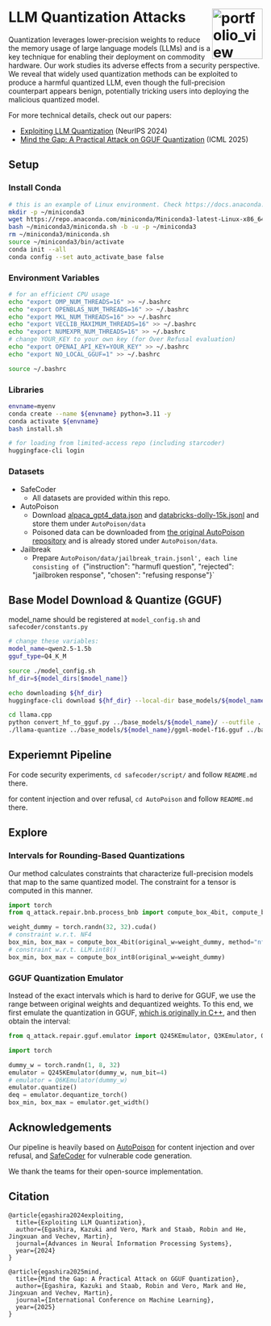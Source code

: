 # LLM Quantization Attacks <a href="https://www.sri.inf.ethz.ch/"><img width="100" alt="portfolio_view" align="right" src="http://safeai.ethz.ch/img/sri-logo.svg"></a>


Quantization leverages lower-precision weights to reduce the memory usage of large language models (LLMs) and is a key technique for enabling their deployment on commodity hardware.
Our work studies its adverse effects from a security perspective.
We reveal that widely used quantization methods can be exploited to produce a harmful quantized LLM, even though the full-precision counterpart appears benign, potentially tricking users into deploying the malicious quantized model.

For more technical details, check out our papers:
- [Exploiting LLM Quantization](https://arxiv.org/abs/2405.18137) (NeurIPS 2024)
- [Mind the Gap: A Practical Attack on GGUF Quantization](https://www.arxiv.org/abs/2505.23786) (ICML 2025)


## Setup

### Install Conda

```bash
# this is an example of Linux environment. Check https://docs.anaconda.com/miniconda/
mkdir -p ~/miniconda3
wget https://repo.anaconda.com/miniconda/Miniconda3-latest-Linux-x86_64.sh -O ~/miniconda3/miniconda.sh
bash ~/miniconda3/miniconda.sh -b -u -p ~/miniconda3
rm ~/miniconda3/miniconda.sh
source ~/miniconda3/bin/activate
conda init --all
conda config --set auto_activate_base false
```

### Environment Variables

```bash
# for an efficient CPU usage
echo "export OMP_NUM_THREADS=16" >> ~/.bashrc
echo "export OPENBLAS_NUM_THREADS=16" >> ~/.bashrc
echo "export MKL_NUM_THREADS=16" >> ~/.bashrc
echo "export VECLIB_MAXIMUM_THREADS=16" >> ~/.bashrc
echo "export NUMEXPR_NUM_THREADS=16" >> ~/.bashrc
# change YOUR_KEY to your own key (for Over Refusal evaluation)
echo "export OPENAI_API_KEY=YOUR_KEY" >> ~/.bashrc
echo "export NO_LOCAL_GGUF=1" >> ~/.bashrc

source ~/.bashrc
```

### Libraries

```bash
envname=myenv
conda create --name ${envname} python=3.11 -y
conda activate ${envname}
bash install.sh

# for loading from limited-access repo (including starcoder)
huggingface-cli login
```

### Datasets

- SafeCoder
    - All datasets are provided within this repo.
- AutoPoison
    - Download [alpaca_gpt4_data.json](https://github.com/Instruction-Tuning-with-GPT-4/GPT-4-LLM) and [databricks-dolly-15k.jsonl](https://huggingface.co/datasets/databricks/databricks-dolly-15k/blob/main/databricks-dolly-15k.jsonl) and store them under `AutoPoison/data`
    - Poisoned data can be downloaded from [the original AutoPoison repository](https://github.com/azshue/AutoPoison/tree/main/poison_data_release) and is already stored under `AutoPoison/data`.
- Jailbreak
    - Prepare `AutoPoison/data/jailbreak_train.jsonl', each line consisting of `{"instruction": "harmufl question", "rejected": "jailbroken response", "chosen": "refusing response"}`


## Base Model Download & Quantize (GGUF)

model_name should be registered at `model_config.sh` and `safecoder/constants.py`

```bash
# change these variables:
model_name=qwen2.5-1.5b
gguf_type=Q4_K_M

source ./model_config.sh
hf_dir=${model_dirs[$model_name]}

echo downloading ${hf_dir}
huggingface-cli download ${hf_dir} --local-dir base_models/${model_name}

cd llama.cpp
python convert_hf_to_gguf.py ../base_models/${model_name}/ --outfile ../base_models/${model_name}/ggml-model-f16.gguf
./llama-quantize ../base_models/${model_name}/ggml-model-f16.gguf ../base_models/${model_name}/ggml-model-${gguf_type}.gguf ${gguf_type}
```

## Experiemnt Pipeline

For code security experiments,
`cd safecoder/script/` and follow `README.md` there.

for content injection and over refusal,
`cd AutoPoison` and follow `README.md` there.


## Explore

### Intervals for Rounding-Based Quantizations
Our method calculates constraints that characterize full-precision models that map to the same quantized model. The constraint for a tensor is computed in this manner.

```python
import torch
from q_attack.repair.bnb.process_bnb import compute_box_4bit, compute_box_int8

weight_dummy = torch.randn(32, 32).cuda()
# constraint w.r.t. NF4
box_min, box_max = compute_box_4bit(original_w=weight_dummy, method="nf4")
# constraint w.r.t. LLM.int8()
box_min, box_max = compute_box_int8(original_w=weight_dummy)
```


### GGUF Quantization Emulator

Instead of the exact intervals which is hard to derive for GGUF, we use the range between original weights and dequantized weights.
To this end, we first emulate the quantization in GGUF, [which is originally in C++](https://TODO), and then obtain the interval:

```python
from q_attack.repair.gguf.emulator import Q245KEmulator, Q3KEmulator, Q6KEmulator

import torch

dummy_w = torch.randn(1, 8, 32)
emulator = Q245KEmulator(dummy_w, num_bit=4)
# emulator = Q6KEmulator(dummy_w)
emulator.quantize()
deq = emulator.dequantize_torch()
box_min, box_max = emulator.get_width()
```

## Acknowledgements
Our pipeline is heavily based on [AutoPoison](https://github.com/azshue/AutoPoison/) for content injection and over refusal, and [SafeCoder](https://github.com/eth-sri/SafeCoder) for vulnerable code generation.

We thank the teams for their open-source implementation.

## Citation

```
@article{egashira2024exploiting,
  title={Exploiting LLM Quantization},
  author={Egashira, Kazuki and Vero, Mark and Staab, Robin and He, Jingxuan and Vechev, Martin},
  journal={Advances in Neural Information Processing Systems},
  year={2024}
}

@article{egashira2025mind,
  title={Mind the Gap: A Practical Attack on GGUF Quantization},
  author={Egashira, Kazuki and Staab, Robin and Vero, Mark and He, Jingxuan and Vechev, Martin},
  journal={International Conference on Machine Learning},
  year={2025}
}
```